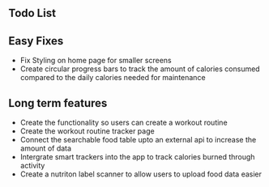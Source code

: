 ## Todo List

## Easy Fixes

-   Fix Styling on home page for smaller screens
-   Create circular progress bars to track the amount of calories consumed compared to the daily calories needed for maintenance

## Long term features

-   Create the functionality so users can create a workout routine
-   Create the workout routine tracker page
-   Connect the searchable food table upto an external api to increase the amount of data
-   Intergrate smart trackers into the app to track calories burned through activity
-   Create a nutriton label scanner to allow users to upload food data easier

